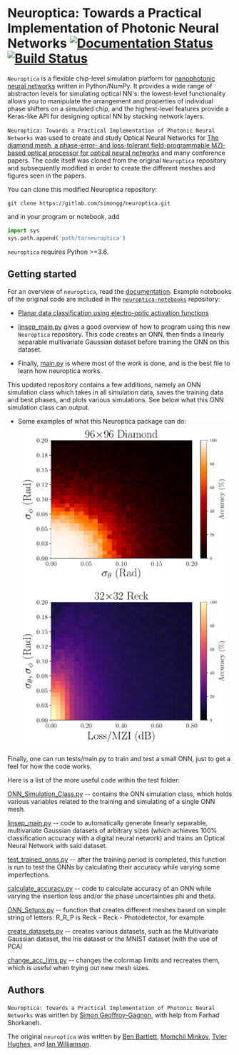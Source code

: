 # Neuroptica: Towards a Practical Implementation of Photonic Neural Networks [![Documentation Status](https://readthedocs.org/projects/neuroptica/badge/?version=latest)](https://neuroptica.readthedocs.io/en/latest/?badge=latest) [![Build Status](https://travis-ci.com/fancompute/neuroptica.svg?token=CSoUuvqmixfJpdwkLqet&branch=master)](https://travis-ci.com/fancompute/neuroptica)

`Neuroptica` is a flexible chip-level simulation platform for [nanophotonic neural networks](https://arxiv.org/abs/1903.04579) written in Python/NumPy. It provides a wide range of abstracton levels for simulating optical NN's: the lowest-level functionality allows you to manipulate the arrangement and properties of individual phase shifters on a simulated chip, and the highest-level features provide a Keras-like API for designing optical NN by stacking network layers.

`Neuroptica: Towards a Practical Implementation of Photonic Neural Networks` was used to create and study Optical Neural Networks for [The diamond mesh, a phase-error- and loss-tolerant field-programmable MZI-based optical processor for optical neural networks](https://www.osapublishing.org/oe/abstract.cfm?uri=oe-28-16-23495) and many conference papers. The code itself was cloned from the original `Neuroptica` repository and subsequently modified in order to create the different meshes and figures seen in the papers. 


You can clone this modified Neuroptica repository:
```
git clone https://gitlab.com/simongg/neuroptica.git
```
 
and in your program or notebook, add

```python
import sys
sys.path.append('path/to/neuroptica')
``` 

`neuroptica` requires Python >=3.6.


## Getting started

For an overview of `neuroptica`, read the [documentation](https://neuroptica.readthedocs.io). Example notebooks of the original code are included in the [`neuroptica-notebooks`](https://github.com/fancompute/neuroptica-notebooks) repository:

- [Planar data classification using electro-optic activation functions](https://github.com/fancompute/neuroptica-notebooks/blob/master/neuroptica_demo.ipynb)

- [linsep_main.py](https://gitlab.com/simongg/neuroptica/-/blob/master/Simulations/linsep_main.py) gives a good overview of how to program using this new `Neuroptica` repository. This code creates an ONN, then finds a linearly separable multivariate Gaussian dataset before training the ONN on this dataset.

- Finally, [main.py](https://gitlab.com/simongg/neuroptica/-/blob/master/Simulations/main.py) is where most of the work is done, and is the best file to learn how neuroptica works.

This updated repository contains a few additions, namely an ONN simulation class which takes in all simulation data, saves the training data and best phases, and plots various simulations. See below what this ONN simulation class can output.
- Some examples of what this Neuroptica package can do:
![Phi Theta error Simulation of a trained 96x96 Diamond Mesh](img/PT_ACC_C_Q_P_N=96-1.png   "Diamond mesh accuracy plot")
![Insertion Loss + Phase error Simulation of a trained 96x96 Reck Mesh](img/LPU_ACC_R_P_N=32-1.png    "Reck mesh accuracy plot")

Finally, one can run tests/main.py to train and test a small ONN, just to get a feel for how the code works.

Here is a list of the more useful code within the test folder:

[ONN_Simulation_Class.py](https://gitlab.com/simongg/neuroptica/-/blob/master/tests/ONN_Simulation_Class.py) -- contains the ONN simulation class, which holds various variables related to the training and simulating of a single ONN mesh.

[linsep_main.py](https://gitlab.com/simongg/neuroptica/-/blob/master/tests/linsep_main.py) -- code to automatically generate linearly separable, multivariate Gaussian datasets of arbitrary sizes (which achieves 100% classification accuracy with a digital neural network) and trains an Optical Neural Network with said dataset. 

[test_trained_onns.py](https://gitlab.com/simongg/neuroptica/-/blob/master/tests/test_trained_onns.py) -- after the training period is completed, this function is run to test the ONNs by calculating their accuracy while varying some imperfections.

[calculate_accuracy.py](https://gitlab.com/simongg/neuroptica/-/blob/master/tests/calculate_accuracy.py) -- code to calculate accuracy of an ONN while varying the insertion loss and/or the phase uncertainties phi and theta.

[ONN_Setups.py](https://gitlab.com/simongg/neuroptica/-/blob/master/tests/ONN_Setups.py) -- function that creates different meshes based on simple string of letters: R_R_P is Reck - Reck - Photodetector, for example.

[create_datasets.py](https://gitlab.com/simongg/neuroptica/-/blob/master/tests/create_datasets.py) -- creates various datasets, such as the Multivariate Gaussian dataset, the Iris dataset or the MNIST dataset (with the use of PCA)

[change_acc_lims.py](https://gitlab.com/simongg/neuroptica/-/blob/master/tests/change_acc_lims.py) -- changes the colormap limits and recreates them, which is useful when trying out new mesh sizes.

## Authors
`Neuroptica: Towards a Practical Implementation of Photonic Neural Networks` was written by [Simon Geoffroy-Gagnon](https://s-g-gagnon.research.mcgill.ca/), with help from Farhad Shorkaneh.

The original `neuroptica` was written by [Ben Bartlett](https://github.com/bencbartlett), [Momchil Minkov](https://github.com/momchilmm), [Tyler Hughes](https://github.com/twhughes), and  [Ian Williamson](https://github.com/ianwilliamson).
